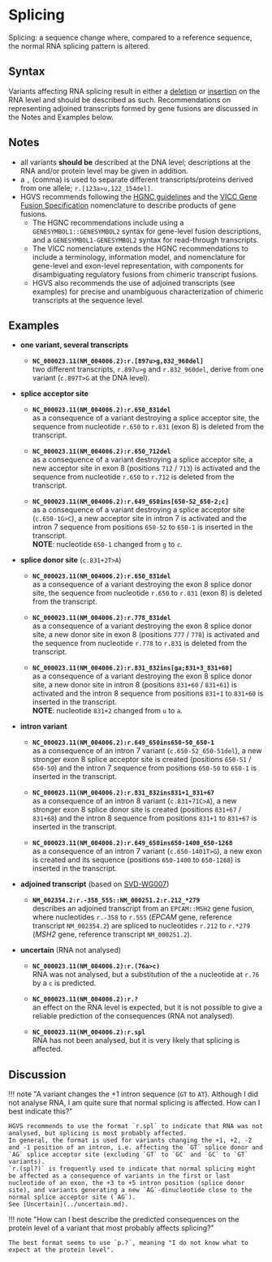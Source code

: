 # Splicing

<!-- ## Definition -->

Splicing: a sequence change where, compared to a reference sequence, the normal RNA splicing pattern is altered.

## Syntax

Variants affecting RNA splicing result in either a [deletion](deletion.md) or [insertion](insertion.md) on the RNA level and should be described as such.
Recommendations on representing adjoined transcripts formed by gene fusions are discussed in the Notes and Examples below.

## Notes

- all variants **should be** described at the DNA level; descriptions at the RNA and/or protein level may be given in addition.
- a `,` (comma) is used to separate different transcripts/proteins derived from one allele; `r.[123a>u,122_154del]`.
- HGVS recommends following the [HGNC guidelines](https://www.genenames.org/about/guidelines/) and the [VICC Gene Fusion Specification](https://fusions.cancervariants.org/en/latest) nomenclature to describe products of gene fusions.
    - The HGNC recommendations include using a `GENESYMBOL1::GENESYMBOL2` syntax for gene-level fusion descriptions, and a `GENESYMBOL1-GENESYMBOL2` syntax for read-through transcripts.
    - The VICC nomenclature extends the HGNC recommendations to include a terminology, information model, and nomenclature for gene-level and exon-level representation, with components for disambiguating regulatory fusions from chimeric transcript fusions.
    - HGVS also recommends the use of adjoined transcripts (see examples) for precise and unambiguous characterization of chimeric transcripts at the sequence level.

## Examples

- **one variant, several transcripts**
    - **`NC_000023.11(NM_004006.2):r.[897u>g,832_960del]`**<br>
      two different transcripts, `r.897u>g` and `r.832_960del`, derive from one variant (`c.897T>G` at the DNA level).

- **splice acceptor site**
    - **`NC_000023.11(NM_004006.2):r.650_831del`**<br>
      as a consequence of a variant destroying a splice acceptor site, the sequence from nucleotide `r.650` to `r.831` (exon 8) is deleted from the transcript.

    - **`NC_000023.11(NM_004006.2):r.650_712del`**<br>
      as a consequence of a variant destroying a splice acceptor site, a new acceptor site in exon 8 (positions `712` / `713`) is activated and the sequence from nucleotide `r.650` to `r.712` is deleted from the transcript.

    - **`NC_000023.11(NM_004006.2):r.649_650ins[650-52_650-2;c]`**<br>
      as a consequence of a variant destroying a splice acceptor site (`c.650-1G>C`), a new acceptor site in intron 7 is activated and the intron 7 sequence from positions `650-52` to `650-1` is inserted in the transcript.<br>
      **NOTE**: nucleotide `650-1` changed from `g` to `c`.

- **splice donor site** (`c.831+2T>A`)
    - **`NC_000023.11(NM_004006.2):r.650_831del`**<br>
      as a consequence of a variant destroying the exon 8 splice donor site, the sequence from nucleotide `r.650` to `r.831` (exon 8) is deleted from the transcript.

    - **`NC_000023.11(NM_004006.2):r.778_831del`**<br>
      as a consequence of a variant destroying the exon 8 splice donor site, a new donor site in exon 8 (positions `777` / `778`) is activated and the sequence from nucleotide `r.778` to `r.831` is deleted from the transcript.

    - **`NC_000023.11(NM_004006.2):r.831_832ins[ga;831+3_831+60]`**<br>
      as a consequence of a variant destroying the exon 8 splice donor site, a new donor site in intron 8 (positions `831+60` / `831+61`) is activated and the intron 8 sequence from positions `831+1` to `831+60` is inserted in the transcript.<br>
      **NOTE**: nucleotide `831+2` changed from `u` to `a`.

- **intron variant**
    - **`NC_000023.11(NM_004006.2):r.649_650ins650-50_650-1`**<br>
      as a consequence of an intron 7 variant (`c.650-52_650-51del`), a new stronger exon 8 splice acceptor site is created (positions `650-51` / `650-50`) and the intron 7 sequence from positions `650-50` to `650-1` is inserted in the transcript.

    - **`NC_000023.11(NM_004006.2):r.831_832ins831+1_831+67`**<br>
      as a consequence of an intron 8 variant (`c.831+71C>A`), a new stronger exon 8 splice donor site is created (positions `831+67` / `831+68`) and the intron 8 sequence from positions `831+1` to `831+67` is inserted in the transcript.

    - **`NC_000023.11(NM_004006.2):r.649_650ins650-1400_650-1268`**<br>
      as a consequence of an intron 7 variant (`c.650-1401T>G`), a new exon is created and its sequence (positions `650-1400` to `650-1268`) is inserted in the transcript.

- **adjoined transcript** (based on [SVD-WG007](../../consultation/SVD-WG007.md))
    - **`NM_002354.2:r.-358_555::NM_000251.2:r.212_*279`**<br>
      describes an adjoined transcript from an `EPCAM::MSH2` gene fusion, where nucleotides `r.-358` to `r.555` (_EPCAM_ gene, reference transcript `NM_002354.2`) are spliced to nucleotides `r.212` to `r.*279` (_MSH2_ gene, reference transcript `NM_000251.2`).

- **uncertain** (RNA not analysed)
    - **`NC_000023.11(NM_004006.2):r.(76a>c)`**<br>
      RNA was not analysed, but a substitution of the `a` nucleotide at `r.76` by a `c` is predicted.

    - **`NC_000023.11(NM_004006.2):r.?`**<br>
      an effect on the RNA level is expected, but it is not possible to give a reliable prediction of the consequences (RNA not analysed).

    - **`NC_000023.11(NM_004006.2):r.spl`**<br>
      RNA has not been analysed, but it is very likely that splicing is affected.

## Discussion

!!! note "A variant changes the +1 intron sequence (`GT` to `AT`). Although I did not analyse RNA, I am quite sure that normal splicing is affected. How can I best indicate this?"

    HGVS recommends to use the format `r.spl` to indicate that RNA was not analysed, but splicing is most probably affected.
    In general, the format is used for variants changing the +1, +2, -2 and -1 position of an intron, i.e. affecting the `GT` splice donor and `AG` splice acceptor site (excluding `GT` to `GC` and `GC` to `GT` variants).
    `r.(spl?)` is frequently used to indicate that normal splicing might be affected as a consequence of variants in the first or last nucleotide of an exon, the +3 to +5 intron position (splice donor site), and variants generating a new `AG`-dinucleotide close to the normal splice acceptor site (`AG`).
    See [Uncertain](../uncertain.md).

!!! note "How can I best describe the predicted consequences on the protein level of a variant that most probably affects splicing?"

    The best format seems to use `p.?`, meaning "I do not know what to expect at the protein level".
